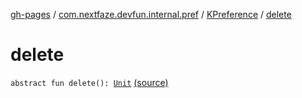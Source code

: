 [gh-pages](../../index.md) / [com.nextfaze.devfun.internal.pref](../index.md) / [KPreference](index.md) / [delete](./delete.md)

# delete

`abstract fun delete(): `[`Unit`](https://kotlinlang.org/api/latest/jvm/stdlib/kotlin/-unit/index.html) [(source)](https://github.com/NextFaze/dev-fun/tree/master/devfun-internal/src/main/java/com/nextfaze/devfun/internal/pref/SharedPreferences.kt#L18)